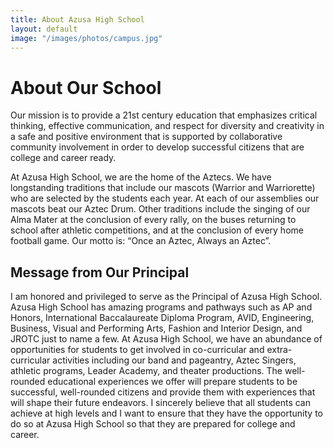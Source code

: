 ```yaml
---
title: About Azusa High School
layout: default
image: "/images/photos/campus.jpg"
---
```


# About Our School

Our mission is to provide a 21st century education that emphasizes critical thinking, effective communication, and respect for diversity and creativity in a safe and positive environment that is supported by collaborative community involvement in order to develop successful citizens that are college and career ready.

At Azusa High School, we are the home of the Aztecs. We have longstanding traditions that include our mascots (Warrior and Warriorette) who are selected by the students each year. At each of our assemblies our mascots beat our Aztec Drum. Other traditions include the singing of our Alma Mater at the conclusion of every rally, on the buses returning to school after athletic competitions, and at the conclusion of every home football game. Our motto is: “Once an Aztec, Always an Aztec”.

## Message from Our Principal

I am honored and privileged to serve as the Principal of Azusa High School. Azusa High School has amazing programs and pathways such as AP and Honors, International Baccalaureate Diploma Program, AVID, Engineering, Business, Visual and Performing Arts, Fashion and Interior Design, and JROTC just to name a few. At Azusa High School, we have an abundance of opportunities for students to get involved in co-curricular and extra-curricular activities including our band and pageantry, Aztec Singers, athletic programs, Leader Academy, and theater productions. The well-rounded educational experiences we offer will prepare students to be successful, well-rounded citizens and provide them with experiences that will shape their future endeavors. I sincerely believe that all students can achieve at high levels and I want to ensure that they have the opportunity to do so at Azusa High School so that they are prepared for college and career.